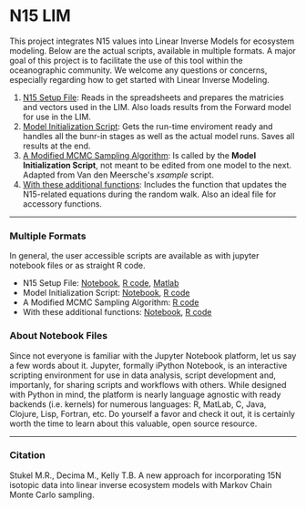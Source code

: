 # N15 LIM

This project integrates N15 values into Linear Inverse Models for ecosystem modeling. Below are the actual scripts, available in multiple formats. A major goal of this project is to facilitate the use of this tool within the oceanographic community. We welcome any questions or concerns, especially regarding how to get started with Linear Inverse Modeling.

1. [N15 Setup File](https://github.com/tbrycekelly/N15-LIM/blob/master/SetMatricesN15RW.ipynb): Reads in the spreadsheets and prepares the matricies and vectors used in the LIM. Also loads results from the Forward model for use in the LIM.
2. [Model Initialization Script](https://github.com/tbrycekelly/N15-LIM/blob/master/RunN15InverseRW.ipynb): Gets the run-time enviroment ready and handles all the bunr-in stages as well as the actual model runs. Saves all results at the end.
3. [A Modified MCMC Sampling Algorithm](https://github.com/tbrycekelly/N15-LIM/blob/master/xsampleN15.r): Is called by the __Model Initialization Script__, not meant to be edited from one model to the next. Adapted from Van den Meersche's _xsample_ script.
4. [With these additional functions](https://github.com/tbrycekelly/N15-LIM/blob/master/ExternalFunctions.ipynb): Includes the function that updates the N15-related equations during the random walk. Also an ideal file for accessory functions.


---
### Multiple Formats

In general, the user accessible scripts are available as with jupyter notebook files or as straight R code.

* N15 Setup File: [Notebook](https://github.com/tbrycekelly/N15-LIM/blob/master/SetMatricesN15RW.ipynb), [R code](https://github.com/tbrycekelly/N15-LIM/blob/master/SetMatricesN15RW.r), [Matlab](https://github.com/tbrycekelly/N15-LIM/blob/master/SetMatricesN15RW.m)
* Model Initialization Script: [Notebook](https://github.com/tbrycekelly/N15-LIM/blob/master/RunN15InverseRW.ipynb), [R code](https://github.com/tbrycekelly/N15-LIM/blob/master/RunN15InverseRW.R)
* A Modified MCMC Sampling Algorithm: [R code](https://github.com/tbrycekelly/N15-LIM/blob/master/xsampleN15.r)
* With these additional functions: [Notebook](https://github.com/tbrycekelly/N15-LIM/blob/master/ExternalFunctions.ipynb), [R code](https://github.com/tbrycekelly/N15-LIM/blob/master/ExternalFunctions.R)


### About Notebook Files

Since not everyone is familiar with the Jupyter Notebook platform, let us say a few words about it. Jupyter, formally iPython Notebook, is an interactive scripting environment for use in data analysis, script development and, importanly, for sharing scripts and workflows with others. While designed with Python in mind, the platform is nearly language agnostic with ready backends (i.e. kernels) for numerous languages: R, MatLab, C, Java, Clojure, Lisp, Fortran, etc. Do yourself a favor and check it out, it is certainly worth the time to learn about this valuable, open source resource.

---

### Citation

Stukel M.R., Decima M., Kelly T.B. A new approach for incorporating 15N isotopic data into linear inverse ecosystem models with Markov Chain Monte Carlo sampling. 